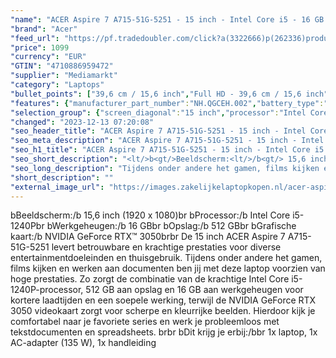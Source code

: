 ```yaml
---
"name": "ACER Aspire 7 A715-51G-5251 - 15 inch - Intel Core i5 - 16 GB - 512 GB - GeForce RTX 3050"
"brand": "Acer"
"feed_url": "https://pf.tradedoubler.com/click?a(3322666)p(262336)product(50617-1723286)ttid(3)url(https%3A%2F%2Fwww.mediamarkt.nl%2Fnl%2Fproduct%2F_acer-aspire-7-a715-51g-5251-1723286.html%3Futm_source%3Dtradedoubler%26utm_medium%3Daff-comparison%26utm_term%3D1723286)"
"price": 1099
"currency": "EUR"
"GTIN": "4710886959472"
"supplier": "Mediamarkt"
"category": "Laptops"
"bullet_points": ["39,6 cm / 15,6 inch","Full HD - 39,6 cm / 15,6 inch","SSD , 512 GB , M.2 via PCIe","3x USB 3.2 (Gen 2, Type-A), 1x netwerkaansluiting (RJ-45), 1x USB 3.2 (Gen 2, Type-C) met DisplayPort, 1x HDMI 2.0, 1x hoofdtelefoon-/microfooncombo","Lithium-ion","36.23 cm x 1.99 cm x 23.74 cm /"]
"features": {"manufacturer_part_number":"NH.QGCEH.002","battery_type":"Lithium-ion","color":"Zwart","brightness":"250 cd/m²","depth":"23,74 cm","additional_update_information":"Voor zover op de afbeeldingen apps worden getoond, geldt dat MediaMarkt niet kan garanderen dat de apps tijdens de volledige levensduur van het product goed zullen blijven functioneren. Dit hangt af van het beleid van de fabrikant.","connections":"3x USB 3.2 (Gen 2, Type-A), 1x netwerkaansluiting (RJ-45), 1x USB 3.2 (Gen 2, Type-C) met DisplayPort, 1x HDMI 2.0, 1x hoofdtelefoon-/microfooncombo","bluetooth_version":"4.0","bluetooth":"Ja","hard_disk_1":"SSD , 512 GB , M.2 via PCIe","ram_configuration":"2x 8 GB","manufacturer_guarantee":"2 jaar","card_reader":"Nee","panel_type":"IPS (In-Plane Switching)","touchscreen":"Nee","manufacturer_supported_software_updates":"Onbekend","scope_of_delivery":"1x laptop, 1x AC-adapter (135 W), 1x handleiding","processor_clock_rate":"1.7 GHz","processor_speed_with_turbo":"4.4 GHz","product_height":"1,99 cm","image_quality":"Full HD","product_manufacturer":"ACER","integrated_mike":"Ja","speakers":"Ja","convertibility":"Vast scherm","warranty_note":"2 Jaar Pick up & Return / Drop off Collection points","screen_diagonal_inches":"15 inch","model_year":"2022","shipping_costs":"0.00","screen_type":"Mat scherm","memory_size":"16 GB","dedicated_graphics_memory":"4 GB","weight":"2,76 kg","processor_brand":"Intel®","wlan_standards":"WiFi 6 (802.11AX)","delivery_time":"1","number_of_processor_cores":"12","image_ratio":"16:9","product_introduction_date":"2022-03-23","memory_speeds":"2666 MHz","height":"1,99 cm","screen_diagonal_cm":"39,6 cm","battery_life":"9 uur","screen_diagonal_cm_inch":"39,6 cm / 15,6 inch","product_type":"Laptop","capacity_of_1_hard_disk":"512 GB","type_of_1_hard_disk":"SSD","short_description":"15.6 inch FHD • Intel Core i5-1240P • 16GB DDR4 • 512GB SSD • NVIDIA GeForce RTX 3050 (4GB)","front_camera":"Ja","battery_capacity":"50 Wh","resolution":"1920 x 1080","integrated_webcam":"Ja","processor_model":"Core™ i5","update_policy":"Onbekend","total_storage_space_in_gb":"512 GB","wlan":"Ja","ram_type":"DDR4","previous_price":"","product_width":"36,23 cm","special_features":"Nee","product_depth":"23,74 cm","dimensions_weight":"36.23 cm x 1.99 cm x 23.74 cm /","processor":"Intel Core i5-1240P","total_storage_space":"512 GB"}
"selection_group": {"screen_diagonal":"15 inch","processor":"Intel Core i5","changed_price_past_3_days":false,"product_family":"Aspire"}
"changed": "2023-12-13 07:20:08"
"seo_header_title": "ACER Aspire 7 A715-51G-5251 - 15 inch - Intel Core i5 - 16 GB - 512 GB - GeForce RTX 3050"
"seo_meta_description": "ACER Aspire 7 A715-51G-5251 - 15 inch - Intel Core i5 - 16 GB - 512 GB - GeForce RTX 3050"
"seo_h1_title": "ACER Aspire 7 A715-51G-5251 - 15 inch - Intel Core i5 - 16 GB - 512 GB - GeForce RTX 3050"
"seo_short_description": "<lt/>b<gt/>Beeldscherm:<lt/>/b<gt/> 15,6 inch (1920 x 1080)<lt/>br<gt/> <lt/>b<gt/>Processor:<lt/>/b<gt/> Intel Core i5-1240P<lt/>br<gt/> <lt/>b<gt/>Werkgeheugen:<lt/>/b<gt/> 16 GB<lt/>br<gt/> <lt/>b<gt/>Opslag:<lt/>/b<gt/> 512 GB<lt/>br<gt/> <lt/>b<gt/>Grafische kaart:<lt/>/b<gt/> NVIDIA GeForce RTX™ 3050<lt/>br<gt/><lt/>br<gt/> De 15 inch ACER Aspire 7 A715-51G-5251 levert betrouwbare en krachtige prestaties voor diverse entertainmentdoeleinden en thuisgebruik."
"seo_long_description": "Tijdens onder andere het gamen, films kijken en werken aan documenten ben jij met deze laptop voorzien van hoge prestaties. Zo zorgt de combinatie van de krachtige Intel Core i5-1240P-processor, 512 GB aan opslag en 16 GB aan werkgeheugen voor kortere laadtijden en een soepele werking, terwijl de NVIDIA GeForce RTX 3050 videokaart zorgt voor scherpe en kleurrijke beelden. Hierdoor kijk je comfortabel naar je favoriete series en werk je probleemloos met tekstdocumenten en spreadsheets. <lt/>br<gt/><lt/>br<gt/> <lt/>b<gt/>Dit krijg je erbij:<lt/>/b<gt/><lt/>br<gt/> 1x laptop, 1x AC-adapter (135 W), 1x handleiding"
"short_description": ""
"external_image_url": "https://images.zakelijkelaptopkopen.nl/acer-aspire-7-a715-51g-5251-1723286.webp"
---
```


<lt/>b<gt/>Beeldscherm:<lt/>/b<gt/> 15,6 inch (1920 x 1080)<lt/>br<gt/> <lt/>b<gt/>Processor:<lt/>/b<gt/> Intel Core i5-1240P<lt/>br<gt/> <lt/>b<gt/>Werkgeheugen:<lt/>/b<gt/> 16 GB<lt/>br<gt/> <lt/>b<gt/>Opslag:<lt/>/b<gt/> 512 GB<lt/>br<gt/> <lt/>b<gt/>Grafische kaart:<lt/>/b<gt/> NVIDIA GeForce RTX™ 3050<lt/>br<gt/><lt/>br<gt/> De 15 inch ACER Aspire 7 A715-51G-5251 levert betrouwbare en krachtige prestaties voor diverse entertainmentdoeleinden en thuisgebruik. Tijdens onder andere het gamen, films kijken en werken aan documenten ben jij met deze laptop voorzien van hoge prestaties. Zo zorgt de combinatie van de krachtige Intel Core i5-1240P-processor, 512 GB aan opslag en 16 GB aan werkgeheugen voor kortere laadtijden en een soepele werking, terwijl de  NVIDIA GeForce RTX 3050 videokaart zorgt voor scherpe en kleurrijke beelden. Hierdoor kijk je comfortabel naar je favoriete series en werk je probleemloos met tekstdocumenten en spreadsheets. <lt/>br<gt/><lt/>br<gt/> <lt/>b<gt/>Dit krijg je erbij:<lt/>/b<gt/><lt/>br<gt/> 1x laptop, 1x AC-adapter (135 W), 1x handleiding